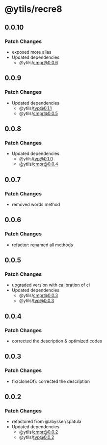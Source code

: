# @ytils/recre8

## 0.0.10

### Patch Changes

-   exposed more alias
-   Updated dependencies
    -   @ytils/cmpr@0.0.6

## 0.0.9

### Patch Changes

-   Updated dependencies
    -   @ytils/typ@0.1.1
    -   @ytils/cmpr@0.0.5

## 0.0.8

### Patch Changes

-   Updated dependencies
    -   @ytils/typ@0.1.0
    -   @ytils/cmpr@0.0.4

## 0.0.7

### Patch Changes

-   removed words method

## 0.0.6

### Patch Changes

-   refactor: renamed all methods

## 0.0.5

### Patch Changes

-   upgraded version with calibration of ci
-   Updated dependencies
    -   @ytils/cmpr@0.0.3
    -   @ytils/typ@0.0.3

## 0.0.4

### Patch Changes

-   corrected the description & optimized codes

## 0.0.3

### Patch Changes

-   fix(cloneOf): corrected the description

## 0.0.2

### Patch Changes

-   refactored from @abysser/spatula
-   Updated dependencies
    -   @ytils/cmpr@0.0.2
    -   @ytils/typ@0.0.2
